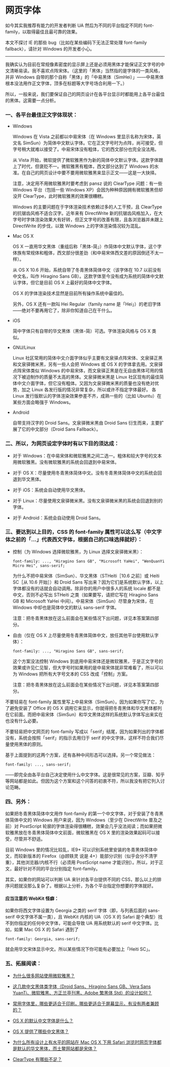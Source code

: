 网页字体
========

如今其实我推荐有能力的开发者判断 UA 然后为不同的平台指定不同的 font-family，以取得最佳且最可靠的效果。

本文不探讨 IE 的那些 bug（比如在某些编码下无法正常处理 font-family fallback），请针对 Windows 的开发者小心。

---

我确实认为目前在常规像素密度的显示屏上还是必须用黑体才能保证正文字号的中文清晰易读。我不喜欢点阵宋体。（这里的「黑体」当然指的是字体的一类风格，并非 Windows 自带的那个自称「黑体」的「中易黑体（SimHei）」——中易黑体根本没法用作正文字体，顶多在标题等大字号场合利用一下。）

所以，一般来说，我们要保证自己的网页设计在各平台显示时都能用上各平台最佳的黑体。这需要一点分析。

### 一、各平台最佳正文字体现状：

* Windows

  Windows 在 Vista 之前都以中易宋体（在 Windows 里显示名称为宋体，英文名 SimSun）为简体中文默认字体。它在正文字号时为点阵，尚可接受，但字号稍大就难以接受了。中易宋体没有粗体，它的西文部分也完全没法用。

  从 Vista 开始，微软提供了微软雅黑作为新的简体中文默认字体。这款字体跟上了时代，但褒贬不一。微软雅黑有粗体，西文部分达到了 Windows 的水准。在自己的网页设计中要不要用微软雅黑来显示正文——这是一大抉择。

  注意，决定用不用微软雅黑时要考虑到 pansz 说的 ClearType 问题：有一些 Windows 平台（包括一些 Windows XP）会因为种种原因拥有微软雅黑但却没开 ClearType，此时微软雅黑的效果很糟糕。 

  Windows 的主要问题在于字体渲染技术依赖过多的人工干预，且 ClearType 的抗锯齿风格不适合汉字。近年来有 DirectWrite 新的抗锯齿风格加入，在大字号时字体渲染效果大有好转，但正文字号的改善有限，且各浏览器并未跟上 DirectWrite 的步伐，以致 Windows 上的字体渲染情况较为混乱。

* Mac OS X

  OS X 一直用华文黑体（重组后称「黑体-简」）作简体中文默认字体，这个字体族有常规体和粗体，西文部分很差劲（和中易宋体西文差的原因倒还不太一样）。

  从 OS X 10.6 开始，系统自带了冬青黑体简体中文（该字体在 10.7 以前没有中文名，叫作 Hiragino Sans GB）。这款字体至今没有成为系统的简体中文默认字体，但它是目前 OS X 上最好的简体中文字体。

  OS X 的字体渲染技术显然是目前所有操作系统中最佳的。

  另外，OS X 还有一款叫 Hei Regular（family name 是「Hei」）的老旧字体——绝对不要再用它了，除非你知道自己在干什么。

* iOS

  简中字体只有自带的华文黑体（黑体-简）可选。字体渲染风格与 OS X 类似。

* GNU/Linux

  Linux 社区常用的简体中文介面字体似乎主要有文泉驿点阵宋体、文泉驿正黑和文泉驿微米黑，另有一些人会把 Windows 或 OS X 的字体拿去用。文泉驿点阵宋体类似 Windows 的中易宋体，而文泉驿正黑是在无自由黑体可用的情况下被迫制作的质量不太高的黑体。文泉驿微米黑是 Linux 社区现有的最佳简体中文介面字体，但它没有粗体。又因为文泉驿微米黑的质量也没有绝对优势，加之 Linux 各发行版的情况非常复杂，所以或许不指定字体最好。
  各 Linux 发行版默认的字体渲染效果参差不齐，成熟一些的（比如 Ubuntu）在某些方面会略强于 Windows。

* Android

  自带支持汉字的 Droid Sans。文泉驿微米黑由 Droid Sans 衍生而来，主要扩展了它的中文部分（Droid Sans Fallback）。

### 二、所以，为网页设定字体时有以下目的须达成：

* 对于 Windows：在中易宋体和微软雅黑之间二选一。粗体和较大字号的文本用微软雅黑。没有微软雅黑的系统会回退到中易宋体。

* 对于 OS X：尽量使用冬青黑体简体中文。没有冬青黑体简体中文的系统会回退到华文黑体。

* 对于 iOS：系统会自动使用华文黑体。

* 对于 Linux：尽量使用文泉驿微米黑。没有文泉驿微米黑的系统会回退到别的字体。

* 对于 Android：系统会自动使用 Droid Sans。

### 三、要达到以上目的，CSS 的 font-family 属性可以这么写（中文字体之前的「...」代表西文字体，根据自己的口味选择就好）：

* 控制（为 Windows 选择微软雅黑，为 Linux 选择文泉驿微米黑）： 

  `font-family: ..., "Hiragino Sans GB", "Microsoft YaHei", "WenQuanYi Micro Hei", sans-serif;`

  为什么不把中易宋体（SimSun）、华文黑体（STHeiti［10.6 之前］或 Heiti SC［从 10.6 开始］）和 Droid Sans 写出来？因为它们是系统默认字体，以上字体都没有的话就会自动调用。除非你的用户中很多人的系统 locale 都不是中文，否则不必写出 STHeiti 之类（如果要写，请把它写在 Hiragino Sans GB 和 Microsoft YaHei 中间）。中易宋体（SimSun）尽管身为宋体，在 Windows 中却也是简体中文的默认 sans-serif 字体。

  注意：把冬青黑体放在这么前面会在某些情况下出问题，详见本答案第四部分。

* 自由（仅在 OS X 上尽量使用冬青黑体简体中文，放任其他平台使用默认字体）：

  `font-family: ..., "Hiragino Sans GB", sans-serif;`

  这个方案没法控制 Windows 到底用中易宋体还是微软雅黑，于是正文字号的效果或许见仁见智，但大字号时如果用的是中易宋体就非常难看了，所以可以为 Windows 把所有大字号文本的 CSS 改成「控制」方案。

  注意：把冬青黑体放在这么前面会在某些情况下出问题，详见本答案第四部分。

不要轻易在 font-family 属性里写上中易宋体（SimSun）。因为如果你写了它，为了避免安装了 Office 的 OS X 调用它来显示，你就得把冬青黑体和华文黑体都列在它前面。而把中易宋体（SimSun）和华文黑体这样的系统默认字体写出来实在也没有什么必要。

不要轻易把中文网页的 font-family 写成以「serif」结尾，因为如果列出的字体都没有，系统会按照「serif」的指示去用归于 serif 的中文字体，这样不符合我们尽量使用黑体的原则。

基于上面提到的这两个方案，还有各种中间形态可以选择。另一个常见做法：

`font-family: ..., sans-serif;`

——即完全由各平台自己决定使用什么中文字体。这是很常见的方案，豆瓣、知乎等网站都是如此。但因为这个方案和这个问答的初衷不符，所以我没有把它列入讨论范畴。 

### 四、另外：

如果把冬青黑体简体中文用作 font-family 的第一个中文字体，对于安装了冬青黑体简体中文的 Windows 用户来说，因为 Windows（至少在 DirectWrite 普及之前）对 PostScript 轮廓的字体渲染得很糟糕，效果会几乎没法阅读；而如果把微软雅黑放在冬青黑体简体中文前面，微软雅黑在 OS X 里的渲染效果起码可以接受，尽管并不舒适。

目前 Windows 里的情况比较乱，IE9+ 可以识别系统里安装的冬青黑体简体中文，而较新版本的 Firefox（@顾轶灵 说是 4+）能部分识别（似乎会分不清字重），其他浏览器/内核不行（必须用 PostScript name 才能识别）。所以，对于正文，最好针对不同的平台分别指定 font-family。

其实，如果你的网站可以判断 UA 来针对各平台提供不同的 CSS，那么以上的排序问题就没那么复杂了。根据以上分析，为各个平台指定你想要的字体就好。

#### 应当注意的 WebKit 怪癖：

如果你将西文字体设置为 Georgia 之类的 serif 字体（即，与列表后面的 sans-serif 中文字体不属一类），且 WebKit 内核的 UA（OS X 的 Safari 是个典型）找不到你指定的任何中文字体，可能会导致 UA 用系统默认的 serif 中文字体。比如，如果 Mac OS X 的 Safari 遇到了

`font-family: Georgia, sans-serif;`

就会用华文宋体显示中文。所以某些情况下你可能有必要加上「Heiti SC」。

### 五、拓展阅读：

* [为什么很多网站使用微软雅黑？](http://www.zhihu.com/question/19685531)

* [这几款中文黑体类字体（Droid Sans、Hiragino Sans GB、Vera Sans YuanTi、微软雅黑、方正兰亭刊黑、Adobe 繁黑体 Std）的设计如何？](http://www.zhihu.com/question/19732722)

* [常用字体里，哪些更适合于印刷，哪些更适合于屏幕显示，有没有两者兼顾的？](http://www.zhihu.com/question/19785560)

* [OS X 的默认中文字体是什么？](http://www.zhihu.com/question/19693837)

* [OS X 提供了哪些中文黑体？](http://www.zhihu.com/question/20158887)

* [为什么所有设计上有水平的网站在 Mac OS X 下用 Safari 浏览时网页字体都是默认的华文黑体，而土鳖网站都是宋体？](http://www.zhihu.com/question/19708866)

* [ClearType 有哪些不足？](http://www.zhihu.com/question/19709748)
